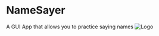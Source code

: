 # NameSayer
A GUI App that allows you to practice saying names
![Logo](https://i.imgur.com/xO7wYvc.gif)
